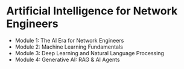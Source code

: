 # Artificial Intelligence for Network Engineers

* Module 1: The AI Era for Network Engineers
* Module 2: Machine Learning Fundamentals
* Module 3: Deep Learning and Natural Language Processing
* Module 4: Generative AI: RAG & AI Agents